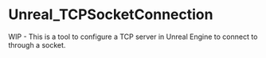 # Unreal_TCPSocketConnection
WIP - This is a tool to configure a TCP server in Unreal Engine to connect to through a socket.
